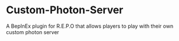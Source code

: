 # Custom-Photon-Server
A BepInEx plugin for R.E.P.O that allows players to play with their own custom photon server
